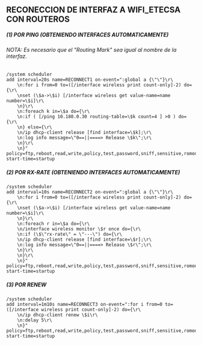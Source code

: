 ## RECONECCION DE INTERFAZ A WIFI_ETECSA CON ROUTEROS


##### (1) POR PING (OBTENIENDO INTERFACES AUTOMATICAMENTE)

###### NOTA: Es necesario que el "Routing Mark" sea igual al nombre de la interfaz.
```
/system scheduler
add interval=20s name=RECONNECT1 on-event=":global a {\"\"}\r\
    \n:for i from=0 to=([/interface wireless print count-only]-2) do={\r\
    \nset (\$a->\$i) [/interface wireless get value-name=name number=\$i]\r\
    \n}\r\
    \n:foreach k in=\$a do={\r\
    \n:if ( [/ping 10.180.0.30 routing-table=\$k count=4 ] >0 ) do={\r\
    \n} else={\r\
    \n/ip dhcp-client release [find interface=\$k];\r\
    \n:log info message=\"0==||====> Release \$k\";\r\
    \n}\r\
    \n}" policy=ftp,reboot,read,write,policy,test,password,sniff,sensitive,romon start-time=startup
```
##### (2) POR RX-RATE (OBTENIENDO INTERFACES AUTOMATICAMENTE)
```
/system scheduler
add interval=10s name=RECONNECT2 on-event=":global a {\"\"}\r\
    \n:for i from=0 to=([/interface wireless print count-only]-2) do={\r\
    \nset (\$a->\$i) [/interface wireless get value-name=name number=\$i]\r\
    \n}\r\
    \n:foreach r in=\$a do={\r\
    \n/interface wireless monitor \$r once do={\r\
    \n:if (\$\"rx-rate\" = \"---\") do={\r\
    \n/ip dhcp-client release [find interface=\$r];\r\
    \n:log info message=\"0==||====> Release \$r\";\r\
    \n}\r\
    \n}\r\
    \n}" policy=ftp,reboot,read,write,policy,test,password,sniff,sensitive,romon start-time=startup
```
##### (3) POR RENEW
```
/system scheduler
add interval=1m10s name=RECONNECT3 on-event=":for i from=0 to=([/interface wireless print count-only]-2) do={\r\
    \n/ip dhcp-client renew \$i\r\
    \n:delay 5\r\
    \n}" policy=ftp,reboot,read,write,policy,test,password,sniff,sensitive,romon start-time=startup
```

